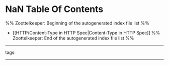 # NaN Table Of Contents



%% Zoottelkeeper: Beginning of the autogenerated index file list  %%
-  [[HTTP/Content-Type in HTTP Spec|Content-Type in HTTP Spec]]
%% Zoottelkeeper: End of the autogenerated index file list  %%



---

tags: 

---